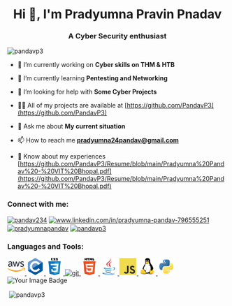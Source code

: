 <h1 align="center">Hi 👋, I'm Pradyumna Pravin Pnadav</h1>
<h3 align="center">A Cyber Security enthusiast</h3>

<p align="left"> <img src="https://komarev.com/ghpvc/?username=pandavp3&label=Profile%20views&color=0e75b6&style=flat" alt="pandavp3" /> </p>

- 🔭 I’m currently working on **Cyber skills on THM & HTB**

- 🌱 I’m currently learning **Pentesting and Networking**

- 🤝 I’m looking for help with **Some Cyber Projects**

- 👨‍💻 All of my projects are available at [https://github.com/PandavP3](https://github.com/PandavP3)

- 💬 Ask me about **My current situation**

- 📫 How to reach me **pradyumna24pandav@gmail.com**

- 📄 Know about my experiences [https://github.com/PandavP3/Resume/blob/main/Pradyumna%20Pandav%20-%20VIT%20Bhopal.pdf](https://github.com/PandavP3/Resume/blob/main/Pradyumna%20Pandav%20-%20VIT%20Bhopal.pdf)

<h3 align="left">Connect with me:</h3>
<p align="left">
<a href="https://twitter.com/pandav234" target="blank"><img align="center" src="https://raw.githubusercontent.com/rahuldkjain/github-profile-readme-generator/master/src/images/icons/Social/twitter.svg" alt="pandav234" height="30" width="40" /></a>
<a href="https://linkedin.com/in/www.linkedin.com/in/pradyumna-pandav-796555251" target="blank"><img align="center" src="https://raw.githubusercontent.com/rahuldkjain/github-profile-readme-generator/master/src/images/icons/Social/linked-in-alt.svg" alt="www.linkedin.com/in/pradyumna-pandav-796555251" height="30" width="40" /></a>
<a href="https://fb.com/pradyumnapandav" target="blank"><img align="center" src="https://raw.githubusercontent.com/rahuldkjain/github-profile-readme-generator/master/src/images/icons/Social/facebook.svg" alt="pradyumnapandav" height="30" width="40" /></a>
<a href="https://instagram.com/pandavp3" target="blank"><img align="center" src="https://raw.githubusercontent.com/rahuldkjain/github-profile-readme-generator/master/src/images/icons/Social/instagram.svg" alt="pandavp3" height="30" width="40" /></a>
</p>

<h3 align="left">Languages and Tools:</h3>
<p align="left"> <a href="https://aws.amazon.com" target="_blank" rel="noreferrer"> <img src="https://raw.githubusercontent.com/devicons/devicon/master/icons/amazonwebservices/amazonwebservices-original-wordmark.svg" alt="aws" width="40" height="40"/> </a> <a href="https://www.cprogramming.com/" target="_blank" rel="noreferrer"> <img src="https://raw.githubusercontent.com/devicons/devicon/master/icons/c/c-original.svg" alt="c" width="40" height="40"/> </a> <a href="https://www.w3schools.com/css/" target="_blank" rel="noreferrer"> <img src="https://raw.githubusercontent.com/devicons/devicon/master/icons/css3/css3-original-wordmark.svg" alt="css3" width="40" height="40"/> </a> <a href="https://git-scm.com/" target="_blank" rel="noreferrer"> <img src="https://www.vectorlogo.zone/logos/git-scm/git-scm-icon.svg" alt="git" width="40" height="40"/> </a> <a href="https://www.w3.org/html/" target="_blank" rel="noreferrer"> <img src="https://raw.githubusercontent.com/devicons/devicon/master/icons/html5/html5-original-wordmark.svg" alt="html5" width="40" height="40"/> </a> <a href="https://www.java.com" target="_blank" rel="noreferrer"> <img src="https://raw.githubusercontent.com/devicons/devicon/master/icons/java/java-original.svg" alt="java" width="40" height="40"/> </a> <a href="https://developer.mozilla.org/en-US/docs/Web/JavaScript" target="_blank" rel="noreferrer"> <img src="https://raw.githubusercontent.com/devicons/devicon/master/icons/javascript/javascript-original.svg" alt="javascript" width="40" height="40"/> </a> <a href="https://www.linux.org/" target="_blank" rel="noreferrer"> <img src="https://raw.githubusercontent.com/devicons/devicon/master/icons/linux/linux-original.svg" alt="linux" width="40" height="40"/> </a> <a href="https://www.python.org" target="_blank" rel="noreferrer"> <img src="https://raw.githubusercontent.com/devicons/devicon/master/icons/python/python-original.svg" alt="python" width="40" height="40"/> </a><br> 
<a><img src="https://tryhackme-badges.s3.amazonaws.com/pradyumna24panda.png" alt="Your Image Badge" />
</a></p>

<p>&nbsp;<img align="center" src="https://github-readme-stats.vercel.app/api?username=pandavp3&show_icons=true&locale=en" alt="pandavp3" /></p>
